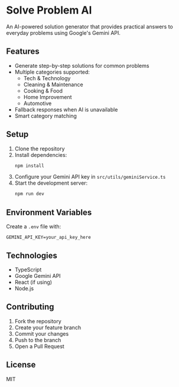 # Solve Problem AI

An AI-powered solution generator that provides practical answers to everyday problems using Google's Gemini API.

## Features

- Generate step-by-step solutions for common problems
- Multiple categories supported:
  - Tech & Technology
  - Cleaning & Maintenance
  - Cooking & Food
  - Home Improvement
  - Automotive
- Fallback responses when AI is unavailable
- Smart category matching

## Setup

1. Clone the repository
2. Install dependencies:
   ```bash
   npm install
   ```
3. Configure your Gemini API key in `src/utils/geminiService.ts`
4. Start the development server:
   ```bash
   npm run dev
   ```

## Environment Variables

Create a `.env` file with:
```
GEMINI_API_KEY=your_api_key_here
```

## Technologies

- TypeScript
- Google Gemini API
- React (if using)
- Node.js

## Contributing

1. Fork the repository
2. Create your feature branch
3. Commit your changes
4. Push to the branch
5. Open a Pull Request

## License

MIT